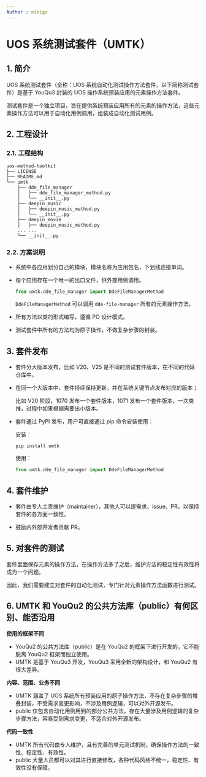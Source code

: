 ```yaml
---
Author : mikigo
---
```


# UOS 系统测试套件（UMTK）

## 1. 简介

UOS 系统测试套件（全称：UOS 系统自动化测试操作方法套件，以下简称测试套件）是基于 YouQu3 封装的 UOS 操作系统预装应用的元素操作方法套件。

测试套件是一个独立项目，旨在提供系统预装应用所有的元素的操作方法，这些元素操作方法可以用于自动化用例调用，组装成自动化测试用例。

## 2. 工程设计

### 2.1. 工程结构

```shell
uos-method-toolkit
├── LICENSE
├── README.md
└── umtk
    ├── dde_file_manager
    │   ├── dde_file_manager_method.py
    │   └── __init__.py
    ├── deepin_music
    │   ├── deepin_music_method.py
    │   └── __init__.py
    ├── deepin_movie
    │   ├── deepin_music_method.py
    ... ...
    └── __init__.py
```

### 2.2. 方案说明

- 系统中各应用划分自己的模块，模块名称为应用包名，下划线连接单词。

- 每个应用存在一个唯一的出口文件，供外部用例调用。

  ```python
  from umtk.dde_file_manager import DdeFileManagerMethod
  ```

  `DdeFileManagerMethod` 可以调用  `dde-file-manager` 所有的元素操作方法。

- 所有方法以类的形式编写，遵循 PO 设计模式。

- 测试套件中所有的方法均为原子操作，不做复杂步骤的封装。

## 3. 套件发布

- 套件分大版本发布，比如 V20、V25 是不同的测试套件版本，在不同的代码仓库中。

- 在同一个大版本中，套件持续保持更新，并在系统关键节点发布对应的版本；

  比如 V20 阶段，1070 发布一个套件版本，1071 发布一个套件版本，一次类推，过程中如果根据需要出小版本。

- 套件通过 PyPI 发布，用户可直接通过 pip 命令安装使用：

  安装：

  ```shell
  pip install umtk
  ```

  使用：

  ```python
  from umtk.dde_file_manager import DdeFileManagerMethod
  ```

## 4. 套件维护

- 套件由专人主责维护（maintainer），其他人可以提需求、issue、PR，以保持套件的各方面一致性。

- 鼓励内外部开发者贡献 PR。

## 5. 对套件的测试

套件里面保存元素的操作方法，在操作方法多了之后，维护方法的稳定性有效性将成为一个问题。

因此，我们需要建立对套件的自动化测试，专门针对元素操作方法函数进行测试。

## 6. UMTK 和 YouQu2 的公共方法库（public）有何区别、能否沿用

**使用的框架不同**

- YouQu2 的公共方法库（public）是在 YouQu2 的框架下进行开发的，它不能脱离 YouQu2 框架而独立使用。
- UMTK 是基于 YouQu3 开发，YouQu3 采用全新的架构设计，和 YouQu2 有很大差异。

**内容、范围、业务不同**

- UMTK 涵盖了 UOS 系统所有预装应用的原子操作方法，不存在复杂步骤的堆叠封装，不受需求变更影响，不涉及用例逻辑，可以对外开源发布。
- public 仅包含自动化用例用到的部分公共方法，存在大量涉及用例逻辑的复杂步骤方法，容易受到需求变更，不适合对外开源发布。

**代码一致性**

- UMTK 所有代码由专人维护，且有完善的单元测试机制，确保操作方法的一致性、稳定性、有效性。
- public 大量人员都可以对其进行直接修改，各种代码风格不统一，稳定性、有效性没有保障。